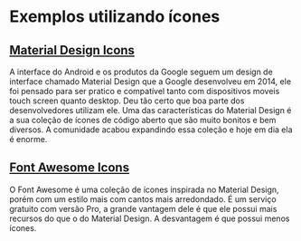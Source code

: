 # Exemplos utilizando ícones

## [Material Design Icons](https://materialdesignicons.com/)
A interface do Android e os produtos da Google seguem um design de interface chamado Material Design que a Google desenvolveu em 2014, ele foi pensado para ser pratico e compatível tanto com dispositivos moveis touch screen quanto desktop. Deu tão certo que boa parte dos desenvolvedores utilizam ele. Uma das características do Material Design é a sua coleção de ícones de código aberto que são muito bonitos e bem diversos. A comunidade acabou expandindo essa coleção e hoje em dia ela é enorme.

## [Font Awesome Icons](https://fontawesome.com/)
O Font Awesome é uma coleção de ícones inspirada no Material Design, porém com um estilo mais com cantos mais arredondado. É um serviço gratuito com versão Pro, a grande vantagem dele é que ele possui mais recursos do que o do Material Design. A desvantagem é que possui menos ícones.
